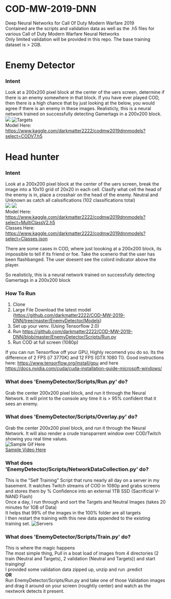 # COD-MW-2019-DNN
Deep Neural Networks for Call Of Duty Modern Warfare 2019  
Contained are the scripts and validation data as well as the .h5 files for various Call of Duty Modern Warfare Neural Networks  
Only limited validation will be provided in this repo. The base training dataset is > 2GB.

# Enemy Detector
### Intent
Look at a 200x200 pixel block at the center of the uers screen, determine if there is an enemy somewhere in that block. If you have ever played COD, then there is a high chance that by just looking at the below, you would agree if there is an enemy in these images. Realisticly, this is a neural network trained on successfully detecting Gamertags in a 200x200 block.    
![](https://imgur.com/5Fowghj.png) ![Targets](Misc/targets.gif)  
Model Here: https://www.kaggle.com/darkmatter2222/codmw2019dnnmodels?select=CODV7.h5  

# Head hunter
### Intent
Look at a 200x200 pixel block at the center of the uers screen, break the image into a 10x10 grid of 20x20 in each cell. Clasify what cell the head of the enemy is in, place a crosshair on the head of the enemy. Neutral and Unknown as catch all calssifications (102 classifications total)  
![](https://imgur.com/GtAAOek.png) ![](https://imgur.com/WsqYmmp.png)  
Model Here: https://www.kaggle.com/darkmatter2222/codmw2019dnnmodels?select=MultiClassV2.h5  
Classes Here: https://www.kaggle.com/darkmatter2222/codmw2019dnnmodels?select=Classes.json  


There are some cases in COD, where just loooking at a 200x200 block, its impossible to tell if its friend or foe. Take the scenerio that the user has been flashbanged. The user doesent see the colord indicator above the player.  




So realisticly, this is a neural network trained on successfully detecting Gamertags in a 200x200 block  


### How To Run
1. Clone
2. Large File Download the latest model (https://github.com/darkmatter2222/COD-MW-2019-DNN/tree/master/EnemyDetector/Models)
3. Set up your venv. (Using Tensorflow 2.0)
4. Run https://github.com/darkmatter2222/COD-MW-2019-DNN/blob/master/EnemyDetector/Scripts/Run.py
5. Run COD at full screen (1080p)

If you can run Tensorflow off your GPU, Highly recomend you do so. Its the difference of 2 FPS (i7 3770K) and 12 FPS (GTX 1080 TI). Good instructions here: https://www.tensorflow.org/install/gpu and here https://docs.nvidia.com/cuda/cuda-installation-guide-microsoft-windows/

### What does 'EnemyDetector/Scripts/Run.py' do?
Grab the center 200x200 pixel block, and run it through the Neural Network. It will print to the console any time it is > 95% confident that it sees an enemy. 

### What does 'EnemyDetector/Scripts/Overlay.py' do?
Grab the center 200x200 pixel block, and run it through the Neural Network. It will also render a crude transparrent window over COD/Twitch showing you real time values.  
![Sample Gif Here](Misc/SampleOverlay.gif)  
[Sample Video Here](https://youtu.be/Qif8g2Ib5pI)  

### What does 'EnemyDetector/Scripts/NetworkDataCollection.py' do?
This is the "Self Training" Script that runs nearly all day on a server in my basement. It watches Twitch streams of COD in 1080p and grabs screens and stores them by % Confidence into an external 1TB SSD (Sacrificial V-NAND Flash)  
Once a day, I run through and sort the Targets and Neutral Images (takes 20 minutes for 1GB of Data)  
It helps that 99% of the images in the 100% folder are all targets  
I then restart the training with this new data appended to the existing training set. 
![Servers](https://imgur.com/nGzgMBE.png)  

### What does 'EnemyDetector/Scripts/Train.py' do?
This is where the magic happens  
The most simple thing, Pull in a boat load of images from 4 directories (2 train (Neutral and Targets), 2 validation (Neutral and Targets)) and start trainging!  
I provided some validation data zipped up, unzip and run .predict  
**OR**  
Run EnemyDetector/Scripts/Run.py and take one of those Validation images and drag it around on your screen (roughtly center) and watch as the nextwork detects it present.



